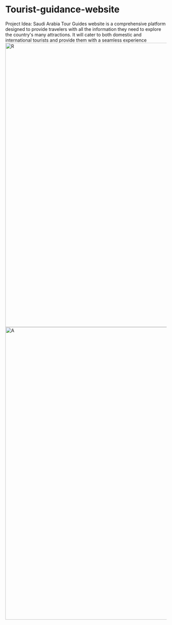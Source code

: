 # Tourist-guidance-website
Project Idea: Saudi Arabia Tour Guides website is a comprehensive platform designed to provide travelers with all the information they need to explore the country's many attractions. It will cater to both domestic and international tourists and provide them with a seamless experience
<img width="884" alt="R" src="https://github.com/nada0li/Tourist-guidance-website/assets/151945547/be1e5242-667a-4ddf-b107-94f22b95ab43">
<img width="910" alt="A" src="https://github.com/nada0li/Tourist-guidance-website/assets/151945547/7cec82a5-992d-40ad-bf46-cddfcbab84d2">
